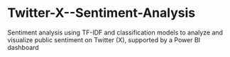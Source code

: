 # Twitter-X--Sentiment-Analysis
Sentiment analysis using TF-IDF and classification models to analyze and visualize public sentiment on Twitter (X), supported by a Power BI dashboard
